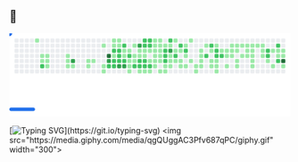 ##  👋

<!--
**eldensokoli/eldensokoli** is a ✨ _special_ ✨ repository because its `README.md` (this file) appears on your GitHub profile.

Here are some ideas to get you started:

- 🔭 I’m currently working on ...
- 🌱 I’m currently learning ...
- 👯 I’m looking to collaborate on ...
- 🤔 I’m looking for help with ...
- 💬 Ask me about ...
- 📫 How to reach me: ...
- 😄 Pronouns: ...
- ⚡ Fun fact: ...
-->

<picture>
  <source
    media="(prefers-color-scheme: dark)"
    srcset="example/dark.svg"
  />
  <source
    media="(prefers-color-scheme: light)"
    srcset="example/light.svg"
  />
  <img alt="Breakout Game" src="example/light.svg" />
</picture>

[![Typing SVG](https://readme-typing-svg.herokuapp.com?size=25&duration=3000&color=00F700&lines=Cloud+Solution+Engineer;DevOps+Engineer;CI/CD+Pipeline+Automator;)](https://git.io/typing-svg)
<img src="https://media.giphy.com/media/qgQUggAC3Pfv687qPC/giphy.gif" width="300">